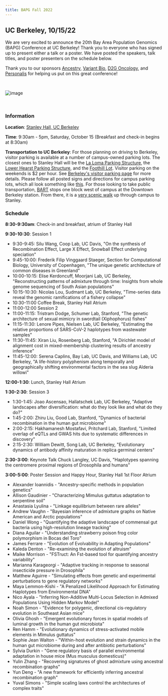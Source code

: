 ```yaml
---
title: BAPG Fall 2022
---
```


## UC Berkeley, 10/15/22

We are very excited to announce the 20th Bay Area Population Genomics (BAPG) Conference at UC Berkeley! Thank you to everyone who has signed up to present either a talk or a poster. We have posted the speakers, talk titles, and poster presenters on the schedule below.

Thank you to our sponsors [Ancestry](https://www.ancestry.com), [Variant Bio](https://www.variantbio.com), [D2G Oncology](https://www.d2g-oncology.com), and [Personalis](https://www.personalis.com) for helping us put on this great conference!

<br>

![image](https://user-images.githubusercontent.com/40303683/232860425-b9d7f5e2-9a91-4f39-9713-37a874c145d8.png)

<br>

### Information

**Location**: [Stanley Hall, UC Berkeley](https://www.google.com/maps/place/Stanley+Hall,+Berkeley,+CA+94709/@37.8739817,-122.2583154,17z/data=!3m1!4b1!4m5!3m4!1s0x80857c2490071f53:0x7da6b1a108bc4e0!8m2!3d37.8739775!4d-122.2561267)

**Time**: 9:30am - 5pm, Saturday, October 15 (Breakfast and check-in begins at 8:30am)

**Transportation to UC Berkeley**: For those planning on driving to Berkeley, visitor parking is available at a number of campus-owned parking lots. The closest ones to Stanley Hall will be the [La Loma Parking Structure](https://www.google.com/maps/dir/La+Loma+Parking+Structure,+2701+Hearst+Ave,+Berkeley,+CA+94709/Stanley+Hall,+Berkeley,+CA/@37.8747749,-122.2568548,17.94z/data=!4m14!4m13!1m5!1m1!1s0x80857c23a46973c5:0x17f1539151f8915c!2m2!1d-122.2573242!2d37.8757807!1m5!1m1!1s0x80857c2490071f53:0x7da6b1a108bc4e0!2m2!1d-122.2561267!2d37.8739775!3e2), the [Lower Hearst Parking Structure](https://www.google.com/maps/dir/Lower+Hearst+Parking+Structure,+Hearst+Avenue,+Berkeley,+CA/Stanley+Hall,+Berkeley,+CA/@37.8746246,-122.2598926,18z/data=!3m1!4b1!4m14!4m13!1m5!1m1!1s0x80857c210bb41b1b:0x2a15b3fe4c02b880!2m2!1d-122.2614698!2d37.8751922!1m5!1m1!1s0x80857c2490071f53:0x7da6b1a108bc4e0!2m2!1d-122.2561267!2d37.8739775!3e2), and the [Foothill Lot](https://www.google.com/maps/dir/Foothill+Lot,+Berkeley,+CA/Stanley+Hall,+Berkeley,+CA/@37.8765416,-122.255007,16.49z/data=!4m14!4m13!1m5!1m1!1s0x80857c3b3d73d6c9:0x705bbb5d0a1fcaf5!2m2!1d-122.2524713!2d37.8738883!1m5!1m1!1s0x80857c2490071f53:0x7da6b1a108bc4e0!2m2!1d-122.2561267!2d37.8739775!3e2). Visitor parking on the weekends is $2 per hour. See [Berkeley's visitor parking page](https://pt.berkeley.edu/parking/visitor-parking/lots-pricing) for more details. Please follow all posted signs and directions for campus parking lots, which all look something like [this](https://pt.berkeley.edu/news/extension-lot-kittredge-oxfordfulton). For those looking to take public transportation, [BART](https://www.bart.gov/system-map) stops one block west of campus at the Downtown Berkeley station. From there, it is a [very scenic walk](https://www.google.com/maps/dir/Downtown+Berkeley,+Shattuck+Avenue,+Berkeley,+CA/Stanley+Hall,+University+Dr,+Berkeley,+CA+94720/@37.8684358,-122.2661397,17.95z/data=!4m14!4m13!1m5!1m1!1s0x80857e9dcbbcfba7:0xad74c1e4918cbdb6!2m2!1d-122.268106!2d37.8701486!1m5!1m1!1s0x80857c249076fa5d:0xb202314bfe58c9f1!2m2!1d-122.2563984!2d37.873851!3e2) up through campus to Stanley.

### Schedule

**8:30-9:30am**: Check-in and breakfast, atrium of Stanley Hall

**9:30-10:30**: Session 1
  * 9:30-9:45: Silu Wang, Coop Lab, UC Davis, "On the synthesis of Recombination Effect, Large X Effect, Snowball Effect underlying speciation"
  * 9:45-10:00: Frederik Filip Vinggaard Staeger, Section for Computational Biology, University of Copenhagen, "The unique genetic architecture of common diseases in Greenland"
  * 10:00-10:15: Elise Kerdoncuff, Moorjani Lab, UC Berkeley, "Reconstructing patterns of admixture through time: Insights from whole genome sequencing of South Asian populations"
  * 10:15-10:30: Nicolas Lou, Sudmant Lab, UC Berkeley, "Time-series data reveal the genomic ramifications of a fishery collapse"
  * 10:30-11:00 Coffee Break, Stanley Hall Atrium
  * 11:00-12:00 Session 2
  * 11:00-11:15: Tristram Dodge, Schumer Lab, Stanford, "The genetic architecture of sexual mimicry in swordtail (Xiphophorus) fishes"
  * 11:15-11:30: Lenore Pipes, Nielsen Lab, UC Berkeley, "Estimating the relative proportions of SARS-CoV-2 haplotypes from wastewater samples"
  * 11:30-11:45: Xiran Liu, Rosenberg Lab, Stanford, "A Dirichlet model of alignment cost in mixed-membership clustering results of ancestry inference"
  * 11:45-12:00: Serena Caplins, Bay Lab, UC Davis, and Williams Lab, UC Berkeley,  "A life-history polyphenism along temporally and geographically shifting environmental factors in the sea slug Alderia willowi"

**12:00-1:30**: Lunch, Stanley Hall Atrium

**1:30-2:30**: Session 3
  * 1:30-1:45: Joao Ascensao, Hallatschek Lab, UC Berkeley, "Adaptive landscapes after diversification: what do they look like and what do they do?"
  * 1:45-2:00: Zhiru Liu, Good Lab, Stanford, "Dynamics of bacterial recombination in the human gut microbiome"
  * 2:00-2:15: Hakhamanesh Mostafavi, Pritchard Lab, Stanford, "Limited overlap of eQTLs and GWAS hits due to systematic differences in discovery"
  * 2:15-2:30: William Dewitt, Song Lab, UC Berkeley, "Evolutionary dynamics of antibody affinity maturation in replica germinal centers"
 
**2:30-3:00**: Keynote Talk Chuck Langley, UC Davis, "Haplotypes spanning the centromere proximal regions of Drosophila and humans"

**3:00-5:00**: Poster Session and Happy Hour, Stanley Hall 1st Floor Atrium
  * Alexander Ioannidis - "Ancestry-specific methods in population genetics"
  * Allison Gaudinier - "Characterizing Mimulus guttatus adaptation to serpentine soil"
  * Anastasia Lyulina - "Linkage equilibrium between rare alleles"
  * Andrew Vaughn - "Bayesian inference of admixture graphs on Native American and Arctic populations"
  * Daniel Wong - "Quantifying the adaptive landscape of commensal gut bacteria using high-resolution lineage tracking"
  * Diana Aguilar - "Understanding strawberry poison frog color polymorphism in Bocas del Toro"
  * James Ferrare - "Evolution of Evolvability in Adapting Populations"
  * Kaleda Denton - "Re-examining the evolution of altruism"
  * Maike Morrison - "FSTruct: An Fst-based tool for quantifying ancestry variability"
  * Marianna Karageorgi - "Adaptive tracking in response to seasonal insecticide pressure in Drosophila"
  * Matthew Aguirre - "Simulating effects from genetic and experimental perturbations to gene regulatory networks"
  * Maya Lemmon-Kishi - "A Penalized Likelihood Approach for Estimating Haplotypes from Environmental DNA"
  * Nico Ayala - "Inferring Non-Additive Multi-Locus Selection in Admixed Populations Using Hidden Markov Model"
  * Noah Simon - "Evidence for polygenic, directional cis-regulatory evolution in Southeast Asian mice"
  * Olivia Ghosh - "Emergent evolutionary forces in spatial models of luminal growth in the human gut microbiota"
  * Ren Hamm - "Evolutionary dynamics of stress-activated mobile elements in Mimulus guttatus"
  * Sophie Jean Walton - "Within-host evolution and strain dynamics in the human gut microbiome during and after antibiotic perturbations"
  * Sylvia Durkin - "Gene regulatory basis of parallel environmental adaptation in house mice (Mus musculus domesticus)"
  * Yulin Zhang - "Recovering signatures of ghost admixture using ancestral recombination graphs"
  * Yun Deng - "A new framework for efficiently inferring ancestral recombination graph"
  * Yuval Simons - "Simple scaling laws control the architectures of complex traits"
